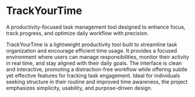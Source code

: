 # TrackYourTime
 A productivity-focused task management tool designed to enhance focus, track progress, and optimize daily workflow with precision.

TrackYourTime is a lightweight productivity tool built to streamline task organization and encourage efficient time usage. It provides a focused environment where users can manage responsibilities, monitor their activity in real time, and stay aligned with their daily goals. The interface is clean and interactive, promoting a distraction-free workflow while offering subtle yet effective features for tracking task engagement. Ideal for individuals seeking structure in their routine and improved time awareness, the project emphasizes simplicity, usability, and purpose-driven design.
